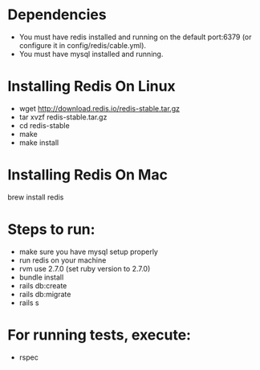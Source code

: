 # Dependencies

- You must have redis installed and running on the default port:6379 (or configure it in config/redis/cable.yml).
- You must have mysql installed and running.

# Installing Redis On Linux
- wget http://download.redis.io/redis-stable.tar.gz
- tar xvzf redis-stable.tar.gz
- cd redis-stable
- make
- make install

# Installing Redis On Mac
brew install redis

# Steps to run:
- make sure you have mysql setup properly
- run redis on your machine
- rvm use 2.7.0 (set ruby version to 2.7.0)
- bundle install
- rails db:create
- rails db:migrate
- rails s

# For running tests, execute:
- rspec
